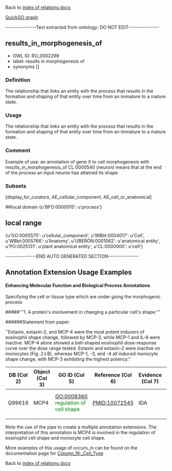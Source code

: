 Back to [index of relations docs](https://github.com/geneontology/annotation_extensions/tree/master/doc)

[QuickGO graph](www.ebi.ac.uk/QuickGO/AnnotationExtensionRelations.html)

---------------Text extracted from ontology: DO NOT EDIT---------------

## results_in_morphogenesis_of
* OWL ID: RO_0002298
* label: results in morphogenesis of
* synonyms
[]

### Definition
The relationship that links an entity with the process that results in the formation and shaping of that entity over time from an immature to a mature state.

### Usage
The relationship that links an entity with the process that results in the formation and shaping of that entity over time from an immature to a mature state.

### Comment
Example of use: an annotation of gene X to cell morphogenesis with results_in_morphogenesis_of CL:0000540 (neuron) means that at the end of the process an input neuron has attained its shape.

### Subsets
[display_for_curators, AE_cellular_component, AE_cell_or_anatomical]

##local domain
{u'BFO:0000015': u'process'}

## local range
{u'GO:0005575': u'cellular_component', u'WBbt:0004017': u'Cell', u'WBbt:0005766': u'Anatomy', u'UBERON:0001062': u'anatomical entity', u'PO:0025131': u'plant anatomical entity', u'CL:0000000': u'cell'}

---------------END AUTO GENERATED SECTION---------------

Annotation Extension Usage Examples
--

#### Enhancing Molecular Function and Biological Process Annotations


Specifying the cell or tissue type which are under going the morphogenic process


#####'''1. A protein's involvement in changing a particular cell's shape:'''


######Statement from paper:

''Eotaxin, eotaxin-2, and MCP-4 were the most potent inducers of eosinophil shape change, followed by MCP-3, while MCP-1 and IL-8 were inactive. MCP-4 alone showed a bell-shaped eosinophil dose-response curve over the dose range tested. Eotaxin and eotaxin-2 were inactive on monocytes (Fig. 2⇓B), whereas MCP-1, -3, and -4 all induced monocyte shape change, with MCP-3 exhibiting the highest potency.''


| DB (Col 2) | Object (Col 3) | GO ID (Col 5)                                                           | Reference (Col 6) | Evidence (Col 7) | Extension (Col 16)                                                |
|------------|----------------|-------------------------------------------------------------------------|-------------------|------------------|-------------------------------------------------------------------|
| Q99616     | MCP4          | <GO:0008360> <span style="color:green">regulation of cell shape</span> | <PMID:10072545>   | IDA              | results_in_morphogenesis_of(CL:0000771 <span style="color:green">eosinophil</span>) pipe results_in_morphogenesis_of(CL:0000576 <span style="color:green">monocyte</span>) |
||

Note the use of the pipe to create a multiple annotation extensions. The interpretation of this annotation is MCP4 is involved in the regulation of eosinophil cell shape and monocyte cell shape. 

More examples of this usage of occurs_in can be found on the documentation page for [Column_16:_Cell_Type](http://wiki.geneontology.org/index.php/Column_16:_Cell_Type)











Back to [index of relations docs](https://github.com/geneontology/annotation_extensions/tree/master/doc)
